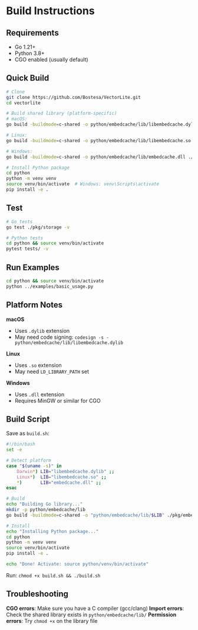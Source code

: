 # Build Instructions

## Requirements

- Go 1.21+
- Python 3.8+
- CGO enabled (usually default)

## Quick Build

```bash
# Clone
git clone https://github.com/Bostesa/VectorLite.git
cd vectorlite

# Build shared library (platform-specific)
# macOS:
go build -buildmode=c-shared -o python/embedcache/lib/libembedcache.dylib ./pkg/embedcache

# Linux:
go build -buildmode=c-shared -o python/embedcache/lib/libembedcache.so ./pkg/embedcache

# Windows:
go build -buildmode=c-shared -o python/embedcache/lib/embedcache.dll ./pkg/embedcache

# Install Python package
cd python
python -m venv venv
source venv/bin/activate  # Windows: venv\Scripts\activate
pip install -e .
```

## Test

```bash
# Go tests
go test ./pkg/storage -v

# Python tests
cd python && source venv/bin/activate
pytest tests/ -v
```

## Run Examples

```bash
cd python && source venv/bin/activate
python ../examples/basic_usage.py
```

## Platform Notes

**macOS**
- Uses `.dylib` extension
- May need code signing: `codesign -s - python/embedcache/lib/libembedcache.dylib`

**Linux**
- Uses `.so` extension
- May need `LD_LIBRARY_PATH` set

**Windows**
- Uses `.dll` extension
- Requires MinGW or similar for CGO

## Build Script

Save as `build.sh`:

```bash
#!/bin/bash
set -e

# Detect platform
case "$(uname -s)" in
    Darwin*) LIB="libembedcache.dylib" ;;
    Linux*)  LIB="libembedcache.so" ;;
    *)       LIB="embedcache.dll" ;;
esac

# Build
echo "Building Go library..."
mkdir -p python/embedcache/lib
go build -buildmode=c-shared -o "python/embedcache/lib/$LIB" ./pkg/embedcache

# Install
echo "Installing Python package..."
cd python
python -m venv venv
source venv/bin/activate
pip install -e .

echo "Done! Activate: source python/venv/bin/activate"
```

Run: `chmod +x build.sh && ./build.sh`

## Troubleshooting

**CGO errors**: Make sure you have a C compiler (gcc/clang)
**Import errors**: Check the shared library exists in `python/embedcache/lib/`
**Permission errors**: Try `chmod +x` on the library file
